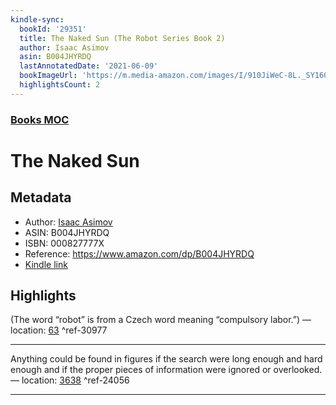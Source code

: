 ```yaml
---
kindle-sync:
  bookId: '29351'
  title: The Naked Sun (The Robot Series Book 2)
  author: Isaac Asimov
  asin: B004JHYRDQ
  lastAnnotatedDate: '2021-06-09'
  bookImageUrl: 'https://m.media-amazon.com/images/I/910JiWeC-8L._SY160.jpg'
  highlightsCount: 2
---  
```

### [Books MOC](Books%20MOC.md)
# The Naked Sun
## Metadata
* Author: [Isaac Asimov](https://www.amazon.comundefined)
* ASIN: B004JHYRDQ
* ISBN: 000827777X
* Reference: https://www.amazon.com/dp/B004JHYRDQ
* [Kindle link](kindle://book?action=open&asin=B004JHYRDQ)

## Highlights
(The word “robot” is from a Czech word meaning “compulsory labor.”) — location: [63](kindle://book?action=open&asin=B004JHYRDQ&location=63) ^ref-30977

---
Anything could be found in figures if the search were long enough and hard enough and if the proper pieces of information were ignored or overlooked. — location: [3638](kindle://book?action=open&asin=B004JHYRDQ&location=3638) ^ref-24056

---

